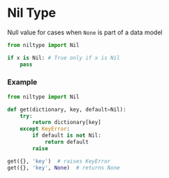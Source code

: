 # Nil Type

Null value for cases when `None` is part of a data model

```python
from niltype import Nil

if x is Nil: # True only if x is Nil
    pass
```

### Example

```python
from niltype import Nil

def get(dictionary, key, default=Nil):
    try:
        return dictionary[key]
    except KeyError:
        if default is not Nil:
            return default
        raise

get({}, 'key')  # raises KeyError
get({}, 'key', None)  # returns None
```

